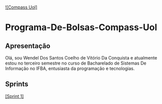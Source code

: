 [![Compass Uol]](https://imgur.com/BTAqo7j)
 # Programa-De-Bolsas-Compass-Uol
## Apresentação
Olá, sou Wendel Dos Santos Coelho de Vitório Da Conquista e atualmente estou no terceiro semestre no curso de Bacharelado de Sistemas De Informação no IFBA, entusiasta da programação e tecnologias.
## Sprints
[[Sprint 1]](https://github.com/WendeldsCoelho/Programa-De-Bolsas-Compass-Uol/blob/main/Sprint%201/README.md)
